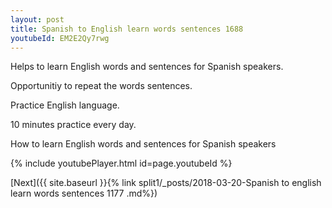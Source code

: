 ```yaml
---
layout: post
title: Spanish to English learn words sentences 1688 
youtubeId: EM2E2Qy7rwg
---
```

 
 
Helps to learn English words and sentences for Spanish speakers.

Opportunitiy to repeat the words sentences. 

Practice English language. 
 
10 minutes practice every day. 
 
How to learn English words and sentences for Spanish speakers 
 
{% include youtubePlayer.html id=page.youtubeId %}
 
 
[Next]({{ site.baseurl }}{% link  split1/_posts/2018-03-20-Spanish to english learn words sentences 1177 .md%})
 
